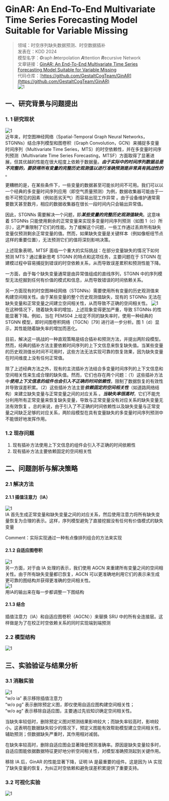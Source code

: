 # GinAR: An End-To-End Multivariate Time Series Forecasting Model Suitable for Variable Missing

>领域：时空序列缺失数据预测、时空数据插补  
>发表在：KDD 2024  
>模型名字：***G***raph ***In***terpolation ***A***ttention ***R***ecursive Network  
>文章链接：[GinAR: An End-To-End Multivariate Time Series Forecasting Model Suitable for Variable Missing](https://arxiv.org/abs/2405.11333)  
>代码仓库：[https://github.com/GestaltCogTeam/GinAR](https://github.com/GestaltCogTeam/GinAR)  
![1](https://picgo-for-paper-reading.oss-cn-beijing.aliyuncs.com/img/20250307152650.png)

## 一、研究背景与问题提出

### 1. 1 研究现状

![1](https://picgo-for-paper-reading.oss-cn-beijing.aliyuncs.com/img/20250307153256.png)  
近年来，时空图神经网络（Spatial-Temporal Graph Neural Networks，STGNNs）结合序列模型和图卷积（Graph Convolution，GCN）来捕捉多变量时间序列（Multivariate Time Series，MTS）的时空依赖性，并在多变量时间序列预测（Multivariate Time Series Forecasting，MTSF）方面取得了显著进展，但其优越的性能在很大程度上依赖于数据量。***由于实际中的时间序列数据总是不完整的，要获得所有变量的完整历史观测值以进行准确预测是非常具有挑战性的*** 。

更糟糕的是，在某些条件下，一些变量的数据甚至可能长时间不可用。我们可以以一个经典的多变量时间序列应用（即空气质量预测）为例，数据收集器可能由于一些不可预见的因素（例如恶劣天气）而容易出现工作异常 。由于设备维护通常需要数天甚至数月，相应的数据收集器在很长一段时间内只会输出异常值。

因此，STGNNs 需要解决一个问题，即***某些变量的完整历史观测值缺失***。这意味着 STGNNs 只能使用剩余的正常变量来实现多变量时间序列预测（如图 1（c）所示），这严重限制了它们的性能。为了缓解这个问题，一些工作通过丢弃所有缺失变量仅预测剩余正常变量的值。然而，如果缺失变量是关键样本（例如像枢纽节点这样的重要位置），无法预测它们的值将深刻影响决策。

上述现象表明，MTSF 面临一个重大的实际挑战：在部分变量缺失的情况下如何预测 MTS？通过重新思考 STGNN 的特点和这项任务，主要问题在于 STGNN 在建模过程中容易捕捉到错误的时空依赖关系，从而导致误差累积和预测性能下降。

一方面，由于每个缺失变量通常是由异常值组成的直线序列，STGNN 中的序列模型无法挖掘到任何有价值的模式和信息，从而导致错误的时间依赖关系。

另一方面现有的时空图神经网络（STGNNs）需要使用所有变量的历史观测值来构建空间相关性。由于某些变量的整个历史观测值缺失，现有的 STGNNs 无法在缺失变量和正常变量之间建立空间相关性，从而导致不正确的空间相关性。
![1](https://picgo-for-paper-reading.oss-cn-beijing.aliyuncs.com/img/20250307153256.png)  
在这种情况下，随着缺失率的增加，上述现象变得更加严重，导致 STGNNs 的性能显著下降。例如，当在 PEMS04 上给定不同的缺失率时，使用一种经典的 STGNN 模型，即时间图卷积网络（TGCN）[79] 进行进一步分析。图 1（d）显示，其性能随着缺失率的增加而恶化。

目前，解决这一挑战的一种直观策略是结合插补和预测方法，并提出两阶段模型。然而，经典的插补方法主要依赖时间序列的上下文信息来恢复缺失值。当某些变量的历史观测值长时间不可用时，这些方法无法实现可靠的恢复效果，因为缺失变量在时间维度上没有任何正常值。

除了上述经典方法之外，现有的主流插补方法结合多变量时间序列的上下文信息和空间相关性来生成合理的缺失值。然而，它们也存在两个问题：（1）这些插补方法中***使用上下文信息的组件也会引入不正确的时间依赖性***，限制了数据恢复的有效性并导致误差积累。（2）这些插补方法主要***依赖固定的空间相关性***（如道路网络结构）来建立缺失变量与正常变量之间的对应关系 。***当缺失率很高时***，它们不能充分利用所有正常变量来恢复缺失变量，导致与正常变量没有对应关系的缺失变量无法有效恢复 。总的来说，由于引入了不正确的时间依赖性以及缺失变量与正常变量之间缺乏足够的对应关系，两阶段模型在具有变量缺失的多变量时间序列预测中不能很好地发挥作用。

### 1.2 现存问题

1. 现有插补方法使用上下文信息的组件会引入不正确的时间依赖性
2. 现有插补方法主要依赖固定的空间相关性

## 二、问题剖析与解决策略

### 2.1 解决方法

#### 2.1.1 插值注意力（IA）

![1](https://picgo-for-paper-reading.oss-cn-beijing.aliyuncs.com/img/20250307160157.png)  
IA 首先生成正常变量和缺失变量之间的对应关系，然后使用注意力将所有缺失变量恢复为合理的表示。这样，序列模型避免了直接挖掘没有任何有价值模式的缺失变量

Comment：实际实现通过一种有点像排列组合的方法来实现

#### 2.1.2 自适应图卷积

![1](https://picgo-for-paper-reading.oss-cn-beijing.aliyuncs.com/img/20250307160212.png)  
另一方面，对于由 IA 处理的表示，我们使用 AGCN 来重建所有变量之间的空间相关性。由于所有缺失变量都已恢复，AGCN 可以更准确地利用它们的表示来生成更可靠的图结构并获得更准确的空间相关性。  
![1](https://picgo-for-paper-reading.oss-cn-beijing.aliyuncs.com/img/20250307161222.png)  
用IA的输出来在每一步都调整一下图结构

#### 2.1.3 结合

插值注意力（IA）和自适应图卷积（AGCN））来替换 SRU 中的所有全连接层。这样做是为了在校正时空依赖关系的同时实现端到端预测

### 2.2 模型结构

![1](https://picgo-for-paper-reading.oss-cn-beijing.aliyuncs.com/img/20250307152650.png)

## 三、实验验证与结果分析

### 3.1 消融实验

![1](https://picgo-for-paper-reading.oss-cn-beijing.aliyuncs.com/img/20250307190517.png)  
“w/o ia” 表示移除插值注意力  
“w/o pg” 表示删除预定义图，即仅使用自适应图构建空间相关性；  
“w/o ag” 表示移除自适应图，主要通过先验知识确定空间相关性。  

当缺失率较低时，删除预定义图对预测结果影响较大；而缺失率较高时，影响较小。这表明在数据缺失较少的情况下，预定义图能有效帮助模型建立空间相关性，辅助预测；但数据缺失严重时，其作用相对减弱。

在缺失率较高时，删除自适应图会显著降低预测准确率。原因是缺失变量较多时，自适应图能依据数据特征更好地分析空间相关性，对模型准确预测起到关键作用。

移除 IA 后，GinAR 的性能显著下降，证明 IA 是最重要的组件。这是因为 IA 实现了缺失变量的恢复，为纠正时空依赖和避免误差积累提供了重要支持。

### 3.2 可视化实验

![1](https://picgo-for-paper-reading.oss-cn-beijing.aliyuncs.com/img/20250307191549.png)
